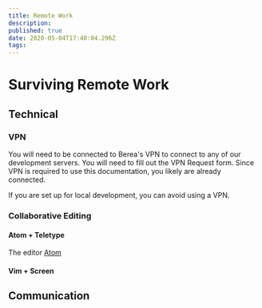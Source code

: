 ```yaml
---
title: Remote Work
description: 
published: true
date: 2020-05-04T17:40:04.296Z
tags: 
---
```


# Surviving Remote Work

## Technical

### VPN
You will need to be connected to Berea's VPN to connect to any of our development servers. You will need to fill out the VPN Request form. Since VPN is required to use this documentation, you likely are already connected.

If you are set up for local development, you can avoid using a VPN.

### Collaborative Editing

#### Atom + Teletype

The editor [Atom](atom.io)

#### Vim + Screen



## Communication

